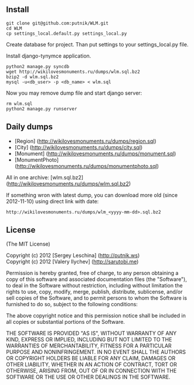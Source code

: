## Install

    git clone git@github.com:putnik/WLM.git
    cd WLM
    cp settings_local.default.py settings_local.py

Create database for project. Than put settings to your settings\_local.py file.

Install django-tynymce application.

    python2 manage.py syncdb
    wget http://wikilovesmonuments.ru/dumps/wlm.sql.bz2
    bzip2 -d wlm.sql.bz2
    mysql -u<db_user> -p <db_name> < wlm.sql

Now you may remove dump file and start django server:

    rm wlm.sql
    python2 manage.py runserver


## Daily dumps

* [Region] (http://wikilovesmonuments.ru/dumps/region.sql)
* [City] (http://wikilovesmonuments.ru/dumps/city.sql)
* [Monument] (http://wikilovesmonuments.ru/dumps/monument.sql)
* [MonumentPhoto] (http://wikilovesmonuments.ru/dumps/monumentphoto.sql)

All in one archive:
[wlm.sql.bz2] (http://wikilovesmonuments.ru/dumps/wlm.sql.bz2)

If something wron with latest dump, you can download more old (since
2012-11-10) using direct link with date:

    http://wikilovesmonuments.ru/dumps/wlm_<yyyy-mm-dd>.sql.bz2


## License

(The MIT License)

Copyright (c) 2012 [Sergey Leschina] (http://putnik.ws)  
Copyright (c) 2012 [Valery Ilychev] (http://sarutobi.me)

Permission is hereby granted, free of charge, to any person obtaining a copy
of this software and associated documentation files (the "Software"), to deal
in the Software without restriction, including without limitation the rights
to use, copy, modify, merge, publish, distribute, sublicense, and/or sell
copies of the Software, and to permit persons to whom the Software is
furnished to do so, subject to the following conditions:

The above copyright notice and this permission notice shall be included in
all copies or substantial portions of the Software.

THE SOFTWARE IS PROVIDED "AS IS", WITHOUT WARRANTY OF ANY KIND, EXPRESS OR
IMPLIED, INCLUDING BUT NOT LIMITED TO THE WARRANTIES OF MERCHANTABILITY,
FITNESS FOR A PARTICULAR PURPOSE AND NONINFRINGEMENT. IN NO EVENT SHALL THE
AUTHORS OR COPYRIGHT HOLDERS BE LIABLE FOR ANY CLAIM, DAMAGES OR OTHER
LIABILITY, WHETHER IN AN ACTION OF CONTRACT, TORT OR OTHERWISE, ARISING
FROM, OUT OF OR IN CONNECTION WITH THE SOFTWARE OR THE USE OR OTHER DEALINGS
IN THE SOFTWARE.
